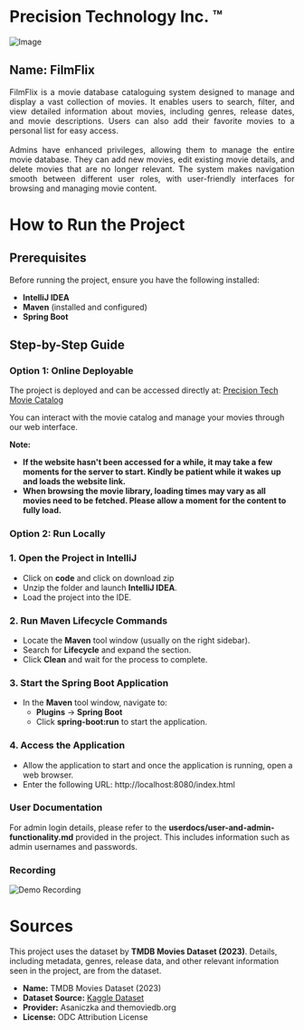 # Precision Technology Inc. ™

![Image](https://github.com/user-attachments/assets/a1954cca-dbfe-4ded-81a4-0329b46125e4)

## Name: FilmFlix

<div style="text-align: justify;">
FilmFlix is a movie database cataloguing system designed to manage and display a vast collection of movies. It enables users to search, filter, and view detailed information about movies, including genres, release dates, and movie descriptions. Users can also add their favorite movies to a personal list for easy access.
</div>
<br>
<div style="text-align: justify;">
Admins have enhanced privileges, allowing them to manage the entire movie database. They can add new movies, edit existing movie details, and delete movies that are no longer relevant. The system makes navigation smooth between different user roles, with user-friendly interfaces for browsing and managing movie content.
</div>

# How to Run the Project

## Prerequisites
Before running the project, ensure you have the following installed:
- **IntelliJ IDEA**
- **Maven** (installed and configured)
- **Spring Boot**

## Step-by-Step Guide

### Option 1: Online Deployable

The project is deployed and can be accessed directly at: [Precision Tech Movie Catalog](https://precisiontechcollab.onrender.com/index.html)

You can interact with the movie catalog and manage your movies through our web interface.

**Note:**
  - **If the website hasn't been accessed for a while, it may take a few moments for the server to start. Kindly be patient while it wakes up and loads the website link.**
  - **When browsing the movie library, loading times may vary as all movies need to be fetched. Please allow a moment for the content to fully load.**
### Option 2: Run Locally

  ### 1. Open the Project in IntelliJ
  - Click on **code** and click on download zip
  - Unzip the folder and launch **IntelliJ IDEA**.
  - Load the project into the IDE.
  
  ### 2. Run Maven Lifecycle Commands
  - Locate the **Maven** tool window (usually on the right sidebar).
  - Search for **Lifecycle** and expand the section.
  - Click **Clean** and wait for the process to complete.
  
  ### 3. Start the Spring Boot Application
  - In the **Maven** tool window, navigate to:
    - **Plugins** → **Spring Boot**
    - Click **spring-boot:run** to start the application.
  
  ### 4. Access the Application
  - Allow the application to start and once the application is running, open a web browser.
  - Enter the following URL: http://localhost:8080/index.html

### User Documentation
For admin login details, please refer to the **userdocs/user-and-admin-functionality.md** provided in the project. This includes information such as admin usernames and passwords.

### Recording
![Demo Recording](https://github.com/user-attachments/assets/130b8d3c-688e-4b61-bfe7-68263ec09d87)

# Sources 
This project uses the dataset by **TMDB Movies Dataset (2023)**. Details, including metadata, genres, release data, and other relevant information seen in the project, are from the dataset.

- **Name:** TMDB Movies Dataset (2023)
- **Dataset Source:** [Kaggle Dataset](https://www.kaggle.com/datasets/asaniczka/tmdb-movies-dataset-2023-930k-movies)
- **Provider:** Asaniczka and themoviedb.org
- **License:** ODC Attribution License
